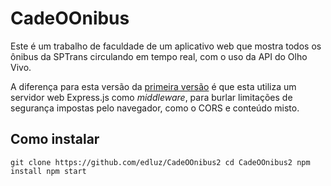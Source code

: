 # CadeOOnibus

Este é um trabalho de faculdade de um aplicativo web que mostra todos os ônibus da SPTrans circulando em tempo real, com o uso da API do Olho Vivo.

A diferença para esta versão da [primeira versão](https://github.com/edluz/CadeOOnibus) é que esta utiliza um servidor web Express.js como *middleware*, para burlar limitações de segurança impostas pelo navegador, como o CORS e conteúdo misto.

## Como instalar

`
  git clone https://github.com/edluz/CadeOOnibus2
  cd CadeOOnibus2
  npm install
  npm start
`
